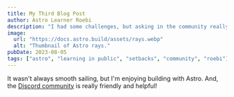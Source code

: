 ```yaml
---
title: My Third Blog Post
author: Astro Learner Roebi
description: "I had some challenges, but asking in the community really helped!"
image:
  url: "https://docs.astro.build/assets/rays.webp"
  alt: "Thumbnail of Astro rays."
pubDate: 2023-08-05
tags: ["astro", "learning in public", "setbacks", "community", "roebi"]
---
```


It wasn't always smooth sailing, but I'm enjoying building with Astro. And, the [Discord community](https://astro.build/chat) is really friendly and helpful!

